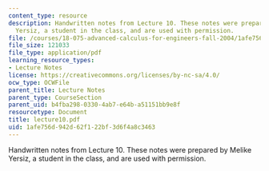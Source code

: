 ```yaml
---
content_type: resource
description: Handwritten notes from Lecture 10. These notes were prepared by Melike
  Yersiz, a student in the class, and are used with permission.
file: /courses/18-075-advanced-calculus-for-engineers-fall-2004/1afe756d942d62f122bf3d6f4a8c3463_lecture10.pdf
file_size: 121033
file_type: application/pdf
learning_resource_types:
- Lecture Notes
license: https://creativecommons.org/licenses/by-nc-sa/4.0/
ocw_type: OCWFile
parent_title: Lecture Notes
parent_type: CourseSection
parent_uid: b4fba298-0330-4ab7-e64b-a51151bb9e8f
resourcetype: Document
title: lecture10.pdf
uid: 1afe756d-942d-62f1-22bf-3d6f4a8c3463
---
```

Handwritten notes from Lecture 10. These notes were prepared by Melike Yersiz, a student in the class, and are used with permission.